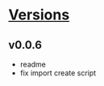 # [Versions](https://github.com/Tracktor/eslint-config-react-tracktor/releases)

## v0.0.6
- readme
- fix import create script
